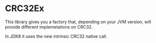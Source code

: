 CRC32Ex
=======

This library gives you a factory that, depending on your JVM version, will provide different implemetations on CRC32.

In JDK8 it uses the new intrinsic CRC32 native call.
